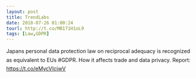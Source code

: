 ```yaml
---
layout: post
title: TrendLabs
date: 2018-07-26 01:00:24
tourl: http://t.co/MB171H1oL9
tags: [Law,GDPR]
---
```

Japans personal data protection law on reciprocal adequacy is recognized as equivalent to EUs #GDPR. How it affects trade and data privacy. Report: https://t.co/eMycVIcjwV